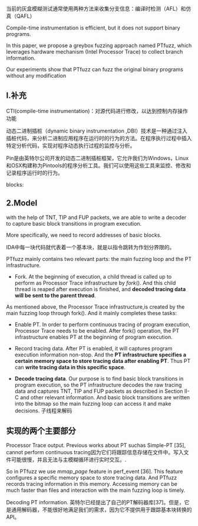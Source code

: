 当前的灰盒模糊测试通常使用两种方法来收集分支信息：编译时检测（AFL）和仿真（QAFL）



Compile-time instrumentation is efficient, but it does not support binary programs. 

In this paper, we propose a greybox fuzzing approach named PTfuzz, which leverages hardware mechanism (Intel Processor Trace) to collect branch information. 

Our experiments show that PTfuzz can fuzz the original binary programs without any modification



## I.补充

CTI(compile-time instrumentation)：对源代码进行修改，以达到控制内存操作功能

动态二进制插桩（dynamic binary instrumentation ,DBI）技术是一种通过注入插桩代码，来分析二进制应用程序在运行时的行为的方法。在程序执行过程中插入特定分析代码，实现对程序动态执行过程的监控与分析。

Pin是由英特尔公司开发的动态二进制插桩框架，它允许我们为Windows，Linux和OSX构建称为Pintools的程序分析工具。我们可以使用这些工具来监控、修改和记录程序运行时的行为。



blocks:



## 2.Model

with the help of TNT, TIP and FUP packets, we are able to write a decoder to capture basic block transitions in program execution. 

More specifically, we need to record addresses of basic blocks.



IDA中每一块代码就代表着一个基本块，就是以指令跳转为作划分界限的。



PTfuzz mainly contains two relevant parts: the main fuzzing loop and the PT infrastructure.



- Fork. At the beginning of execution, a child thread is called up to perform as Processor Trace infrastructure by *fork*(). And this child thread is reaped after execution is finished, and **decoded tracing data will be sent to the parent thread**.



As mentioned above, the Processor Trace infrastructure,is created by the main fuzzing loop through fork(). And it mainly completes these tasks:

- Enable PT. In order to perform continuous tracing of program execution, Processor Trace needs to be enabled. After fork() operation, the PT infrastructure enables PT at the beginning of program execution.

- Record tracing data. After PT is enabled, it will captures program execution information non-stop. And the **PT infrastructure specifies a certain memory space to store tracing data after enabling PT**. Thus PT can **write tracing data in this specific space**.
- **Decode tracing data**. Our purpose is to find basic block transitions in program execution, so the PT infrastructure decodes the raw tracing data and captures TNT, TIP and FUP packets as described in Section II-C and other relevant information. And basic block transitions are written into the bitmap so the main fuzzing loop can access it and make decisions.  子线程来解码



## 实现的两个主要部分

Processor Trace output. Previous works about PT suchas Simple-PT [35], cannot perform continuous tracing因为它们将跟踪信息存储在文件中。写入文件可能很慢，并且无法与主模糊循环进行实时交互。.

So in PTfuzz we use *mmap*_*page* feature in perf_event [36]. This feature configures a specific memory space to store tracing data. And PTfuzz records tracing information in this memory. Accessing memory can be much faster than files and interaction with the main fuzzing loop is timely.



Decoding PT information. 英特尔已经提出了自己的PT解码器库[37]。但是，它是通用解码器，不能很好地满足我们的需求，因为它不提供用于跟踪基本块转换的API。

